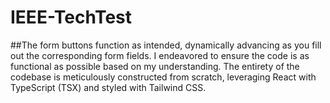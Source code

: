 # IEEE-TechTest
##The form buttons function as intended, dynamically advancing as you fill out the corresponding form fields. I endeavored to ensure the code is as functional as possible based on my understanding. The entirety of the codebase is meticulously constructed from scratch, leveraging React with TypeScript (TSX) and styled with Tailwind CSS.
